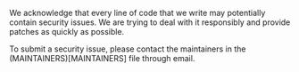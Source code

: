 We acknowledge that every line of code that we write may potentially contain security issues.
We are trying to deal with it responsibly and provide patches as quickly as possible. 

To submit a security issue, please contact the maintainers in the (MAINTAINERS)[MAINTAINERS] file through email.
